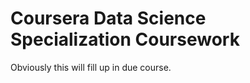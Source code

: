 Coursera Data Science Specialization Coursework
===============================================

Obviously this will fill up in due course.
